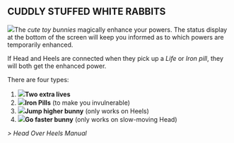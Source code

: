 ## CUDDLY STUFFED WHITE RABBITS

![](texture-whiteRabbit?float-right)The *cute toy bunnies* magically enhance your powers. The status display at the
bottom of the screen will keep you informed as to which powers are temporarily
enhanced.

If Head and Heels are connected when they pick up a *Life* or *Iron pill*,
they will both get the enhanced power.

There are four types:

1. ![](texture-hud.char.2?sprite-tinted&text-metallicBlue)**Two extra lives**
2. ![](texture-hud.shield?sprite-tinted&text-metallicBlue)**Iron Pills** (to make you invulnerable)
3. ![](texture-hud.bigJumps?sprite-tinted&text-metallicBlue)**Jump higher bunny** (only works on Heels)
4. ![](texture-hud.fastSteps?sprite-tinted&text-metallicBlue)**Go faster bunny** (only works on slow-moving Head)

*> Head Over Heels Manual*
